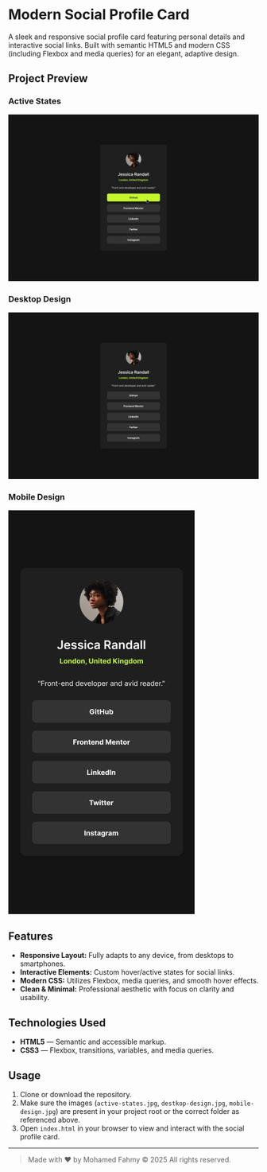 # Modern Social Profile Card

A sleek and responsive social profile card featuring personal details and interactive social links. Built with semantic HTML5 and modern CSS (including Flexbox and media queries) for an elegant, adaptive design.

## Project Preview

### Active States

![Active States Preview](./design/active-states.jpg)

### Desktop Design

![Desktop Design Preview](./design/destkop-design.jpg)

### Mobile Design

![Mobile Design Preview](./design/mobile-design.jpg)

## Features

- **Responsive Layout:** Fully adapts to any device, from desktops to smartphones.
- **Interactive Elements:** Custom hover/active states for social links.
- **Modern CSS:** Utilizes Flexbox, media queries, and smooth hover effects.
- **Clean & Minimal:** Professional aesthetic with focus on clarity and usability.

## Technologies Used

- **HTML5** — Semantic and accessible markup.
- **CSS3** — Flexbox, transitions, variables, and media queries.

## Usage

1. Clone or download the repository.
2. Make sure the images (`active-states.jpg`, `destkop-design.jpg`, `mobile-design.jpg`) are present in your project root or the correct folder as referenced above.
3. Open `index.html` in your browser to view and interact with the social profile card.

---

> Made with ❤️ by Mohamed Fahmy © 2025 All rights reserved.
